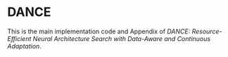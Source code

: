 # DANCE
This is the main implementation code and Appendix of *DANCE: Resource-Efficient Neural Architecture Search with Data-Aware and Continuous Adaptation*.

